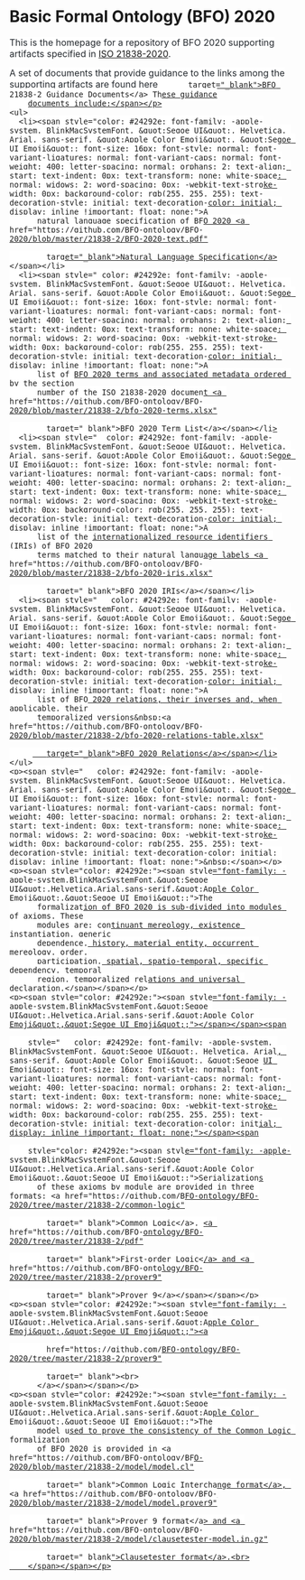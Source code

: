 <html>
  <head>
    <meta http-equiv="content-type" content="text/html; charset=utf-8">
    <title>bfo_index</title>
    <meta name="author" content="rudnicki">
    <meta name="generator" content="BlueGriffon wysiwyg editor">
  </head>
  <body>
    <h1>Basic Formal Ontology (BFO) 2020</h1>
    <p><span style="color: #24292e; font-family: -apple-system, BlinkMacSystemFont, &quot;Segoe UI&quot;, Helvetica, Arial, sans-serif, &quot;Apple Color Emoji&quot;, &quot;Segoe UI Emoji&quot;; font-size: 16px; font-style: normal; font-variant-ligatures: normal; font-variant-caps: normal; font-weight: 400; letter-spacing: normal; orphans: 2; text-align: start; text-indent: 0px; text-transform: none; white-space: normal; widows: 2; word-spacing: 0px; -webkit-text-stroke-width: 0px; background-color: rgb(255, 255, 255); text-decoration-style: initial; text-decoration-color: initial; display: inline !important; float: none;">This
        is the homepage for a repository of BFO 2020 supporting artifacts
        specified in <a href="https://www.iso.org/standard/74572.html" target="_blank">ISO
          21838-2020</a>. <br>
      </span></p>
    <p><span style="color: #24292e; font-family: -apple-system, BlinkMacSystemFont, &quot;Segoe UI&quot;, Helvetica, Arial, sans-serif, &quot;Apple Color Emoji&quot;, &quot;Segoe UI Emoji&quot;; font-size: 16px; font-style: normal; font-variant-ligatures: normal; font-variant-caps: normal; font-weight: 400; letter-spacing: normal; orphans: 2; text-align: start; text-indent: 0px; text-transform: none; white-space: normal; widows: 2; word-spacing: 0px; -webkit-text-stroke-width: 0px; background-color: rgb(255, 255, 255); text-decoration-style: initial; text-decoration-color: initial; display: inline !important; float: none;">A
        set of documents that provide guidance to the links among the supporting
        artifacts are found here <a href="https://github.com/BFO-ontology/BFO-2020/tree/master/21838-2"

          target="_blank">BFO 21838-2 Guidance Documents</a> These guidance
        documents include:</span></p>
    <ul>
      <li><span style="color: #24292e; font-family: -apple-system, BlinkMacSystemFont, &quot;Segoe UI&quot;, Helvetica, Arial, sans-serif, &quot;Apple Color Emoji&quot;, &quot;Segoe UI Emoji&quot;; font-size: 16px; font-style: normal; font-variant-ligatures: normal; font-variant-caps: normal; font-weight: 400; letter-spacing: normal; orphans: 2; text-align: start; text-indent: 0px; text-transform: none; white-space: normal; widows: 2; word-spacing: 0px; -webkit-text-stroke-width: 0px; background-color: rgb(255, 255, 255); text-decoration-style: initial; text-decoration-color: initial; display: inline !important; float: none;">A
          natural language specification of BFO 2020 <a href="https://github.com/BFO-ontology/BFO-2020/blob/master/21838-2/BFO-2020-text.pdf"

            target="_blank">Natural Language Specification</a></span></li>
      <li><span style=" color: #24292e; font-family: -apple-system, BlinkMacSystemFont, &quot;Segoe UI&quot;, Helvetica, Arial, sans-serif, &quot;Apple Color Emoji&quot;, &quot;Segoe UI Emoji&quot;; font-size: 16px; font-style: normal; font-variant-ligatures: normal; font-variant-caps: normal; font-weight: 400; letter-spacing: normal; orphans: 2; text-align: start; text-indent: 0px; text-transform: none; white-space: normal; widows: 2; word-spacing: 0px; -webkit-text-stroke-width: 0px; background-color: rgb(255, 255, 255); text-decoration-style: initial; text-decoration-color: initial; display: inline !important; float: none;">A
          list of BFO 2020 terms and associated metadata ordered by the section
          number of the ISO 21838-2020 document <a href="https://github.com/BFO-ontology/BFO-2020/blob/master/21838-2/bfo-2020-terms.xlsx"

            target="_blank">BFO 2020 Term List</a></span></li>
      <li><span style="  color: #24292e; font-family: -apple-system, BlinkMacSystemFont, &quot;Segoe UI&quot;, Helvetica, Arial, sans-serif, &quot;Apple Color Emoji&quot;, &quot;Segoe UI Emoji&quot;; font-size: 16px; font-style: normal; font-variant-ligatures: normal; font-variant-caps: normal; font-weight: 400; letter-spacing: normal; orphans: 2; text-align: start; text-indent: 0px; text-transform: none; white-space: normal; widows: 2; word-spacing: 0px; -webkit-text-stroke-width: 0px; background-color: rgb(255, 255, 255); text-decoration-style: initial; text-decoration-color: initial; display: inline !important; float: none;">A
          list of the internationalized resource identifiers (IRIs) of BFO 2020
          terms matched to their natural language labels <a href="https://github.com/BFO-ontology/BFO-2020/blob/master/21838-2/bfo-2020-iris.xlsx"

            target="_blank">BFO 2020 IRIs</a></span></li>
      <li><span style="   color: #24292e; font-family: -apple-system, BlinkMacSystemFont, &quot;Segoe UI&quot;, Helvetica, Arial, sans-serif, &quot;Apple Color Emoji&quot;, &quot;Segoe UI Emoji&quot;; font-size: 16px; font-style: normal; font-variant-ligatures: normal; font-variant-caps: normal; font-weight: 400; letter-spacing: normal; orphans: 2; text-align: start; text-indent: 0px; text-transform: none; white-space: normal; widows: 2; word-spacing: 0px; -webkit-text-stroke-width: 0px; background-color: rgb(255, 255, 255); text-decoration-style: initial; text-decoration-color: initial; display: inline !important; float: none;">A
          list of BFO 2020 relations, their inverses and, when applicable, their
          temporalized versions&nbsp;<a href="https://github.com/BFO-ontology/BFO-2020/blob/master/21838-2/bfo-2020-relations-table.xlsx"

            target="_blank">BFO 2020 Relations</a></span></li>
    </ul>
    <p><span style="   color: #24292e; font-family: -apple-system, BlinkMacSystemFont, &quot;Segoe UI&quot;, Helvetica, Arial, sans-serif, &quot;Apple Color Emoji&quot;, &quot;Segoe UI Emoji&quot;; font-size: 16px; font-style: normal; font-variant-ligatures: normal; font-variant-caps: normal; font-weight: 400; letter-spacing: normal; orphans: 2; text-align: start; text-indent: 0px; text-transform: none; white-space: normal; widows: 2; word-spacing: 0px; -webkit-text-stroke-width: 0px; background-color: rgb(255, 255, 255); text-decoration-style: initial; text-decoration-color: initial; display: inline !important; float: none;">&nbsp;</span></p>
    <p><span style="color: #24292e;"><span style="font-family: -apple-system,BlinkMacSystemFont,&quot;Segoe UI&quot;,Helvetica,Arial,sans-serif,&quot;Apple Color Emoji&quot;,&quot;Segoe UI Emoji&quot;;">The
          formalization of BFO 2020 is sub-divided into modules of axioms. These
          modules are: continuant mereology, existence instantiation, generic
          dependence, history, material entity, occurrent mereology, order,
          participation, spatial, spatio-temporal, specific dependency, temporal
          region, temporalized relations and universal declaration.</span></span></p>
    <p><span style="color: #24292e;"><span style="font-family: -apple-system,BlinkMacSystemFont,&quot;Segoe UI&quot;,Helvetica,Arial,sans-serif,&quot;Apple Color Emoji&quot;,&quot;Segoe UI Emoji&quot;;"></span></span><span

        style="   color: #24292e; font-family: -apple-system, BlinkMacSystemFont, &quot;Segoe UI&quot;, Helvetica, Arial, sans-serif, &quot;Apple Color Emoji&quot;, &quot;Segoe UI Emoji&quot;; font-size: 16px; font-style: normal; font-variant-ligatures: normal; font-variant-caps: normal; font-weight: 400; letter-spacing: normal; orphans: 2; text-align: start; text-indent: 0px; text-transform: none; white-space: normal; widows: 2; word-spacing: 0px; -webkit-text-stroke-width: 0px; background-color: rgb(255, 255, 255); text-decoration-style: initial; text-decoration-color: initial; display: inline !important; float: none;"></span><span

        style="color: #24292e;"><span style="font-family: -apple-system,BlinkMacSystemFont,&quot;Segoe UI&quot;,Helvetica,Arial,sans-serif,&quot;Apple Color Emoji&quot;,&quot;Segoe UI Emoji&quot;;">Serializations
          of these axioms by module are provided in three formats: <a href="https://github.com/BFO-ontology/BFO-2020/tree/master/21838-2/common-logic"

            target="_blank">Common Logic</a>, <a href="https://github.com/BFO-ontology/BFO-2020/tree/master/21838-2/pdf"

            target="_blank">First-order Logic</a> and <a href="https://github.com/BFO-ontology/BFO-2020/tree/master/21838-2/prover9"

            target="_blank">Prover 9</a></span></span></p>
    <p><span style="color: #24292e;"><span style="font-family: -apple-system,BlinkMacSystemFont,&quot;Segoe UI&quot;,Helvetica,Arial,sans-serif,&quot;Apple Color Emoji&quot;,&quot;Segoe UI Emoji&quot;;"><a

            href="https://github.com/BFO-ontology/BFO-2020/tree/master/21838-2/prover9"

            target="_blank"><br>
          </a></span></span></p>
    <p><span style="color: #24292e;"><span style="font-family: -apple-system,BlinkMacSystemFont,&quot;Segoe UI&quot;,Helvetica,Arial,sans-serif,&quot;Apple Color Emoji&quot;,&quot;Segoe UI Emoji&quot;;">The
          model used to prove the consistency of the Common Logic formalization
          of BFO 2020 is provided in <a href="https://github.com/BFO-ontology/BFO-2020/blob/master/21838-2/model/model.cl"

            target="_blank">Common Logic Interchange format</a>, <a href="https://github.com/BFO-ontology/BFO-2020/blob/master/21838-2/model/model.prover9"

            target="_blank">Prover 9 format</a> and <a href="https://github.com/BFO-ontology/BFO-2020/blob/master/21838-2/model/clausetester-model.in.gz"

            target="_blank">Clausetester format</a>.<br>
        </span></span></p>
  </body>
</html>
